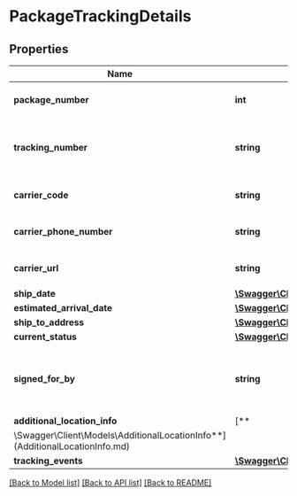 # PackageTrackingDetails

## Properties

Name | Type | Description | Notes
------------ | ------------- | ------------- | -------------
**package_number** | **int** | The package identifier. |
**tracking_number** | **string** | The tracking number for the package. | [optional]
**carrier_code** | **string** | The name of the carrier. | [optional]
**carrier_phone_number** | **string** | The phone number of the carrier. | [optional]
**carrier_url** | **string** | The URL of the carrier’s website. | [optional]
**ship_date** | [**\Swagger\Client\Models\Timestamp**](Timestamp.md) |  | [optional]
**estimated_arrival_date** | [**\Swagger\Client\Models\Timestamp**](Timestamp.md) |  | [optional]
**ship_to_address** | [**\Swagger\Client\Models\TrackingAddress**](TrackingAddress.md) |  | [optional]
**current_status** | [**\Swagger\Client\Models\CurrentStatus**](CurrentStatus.md) |  | [optional]
**signed_for_by** | **string** | The name of the person who signed for the package. | [optional]
**additional_location_info** | [**
\Swagger\Client\Models\AdditionalLocationInfo**](AdditionalLocationInfo.md) |  | [optional]
**tracking_events** | [**\Swagger\Client\Models\TrackingEventList**](TrackingEventList.md) |  | [optional]

[[Back to Model list]](../../README.md#documentation-for-models) [[Back to API list]](../../README.md#documentation-for-api-endpoints) [[Back to README]](../../README.md)

